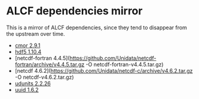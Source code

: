 # ALCF dependencies mirror

This is a mirror of ALCF dependencies, since they tend to disappear from the
upstream over time.

- [cmor 2.9.1](http://deb.debian.org/debian/pool/main/c/cmor/cmor_2.9.1.orig.tar.xz)
- [hdf5 1.10.4](https://www.hdfgroup.org/package/source-gzip-4/?wpdmdl=13048&refresh=5c5b7b652d45b1549499237)
- [netcdf-fortran 4.4.5](https://github.com/Unidata/netcdf-fortran/archive/v4.4.5.tar.gz -O netcdf-fortran-v4.4.5.tar.gz)
- [netcdf 4.6.2](https://github.com/Unidata/netcdf-c/archive/v4.6.2.tar.gz -O netcdf-v4.6.2.tar.gz)
- [udunits 2.2.26](ftp://ftp.unidata.ucar.edu/pub/udunits/udunits-2.2.26.tar.gz)
- [uuid 1.6.2](http://deb.debian.org/debian/pool/main/o/ossp-uuid/ossp-uuid_1.6.2.orig.tar.gz)
